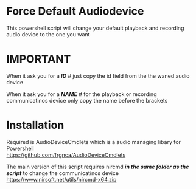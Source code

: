 # Force Default Audiodevice
This powershell script will change your default playback and recording audio device to the one you want

# IMPORTANT
When it ask you for a ***ID***                # just copy the id field from the the waned audio device

When it ask you for a ***NAME***                # for the playback or recording communicatinos device only copy the name before the brackets

# Installation
Required is AudioDeviceCmdlets which is a audio managing libary for Powershell  
https://github.com/frgnca/AudioDeviceCmdlets

The main version of this script requires nircmd ***in the same folder as the script*** to change the communicatinos device  
https://www.nirsoft.net/utils/nircmd-x64.zip

